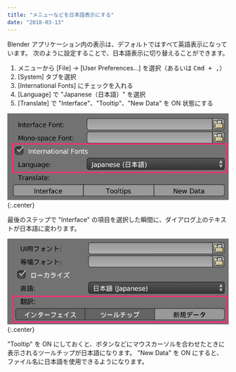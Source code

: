 ```yaml
---
title: "メニューなどを日本語表示にする"
date: "2018-03-13"
---
```


Blender アプリケーション内の表示は、デフォルトではすべて英語表示になっています。
次のように設定することで、日本語表示に切り替えることができます。

1. メニューから [File] → [User Preferences...] を選択（あるいは <kbd>Cmd + ,</kbd>）
2. [System] タブを選択
3. [International Fonts] にチェックを入れる
4. [Language] で "Japanese（日本語）" を選択
5. [Translate] で "Interface"、"Tooltip"、"New Data" を ON 状態にする

![japanese1.png](japanese1.png){:.center}

最後のステップで "Interface" の項目を選択した瞬間に、ダイアログ上のテキストが日本語に変わります。

![japanese2.png](japanese2.png){:.center}

"Tooltip" を ON にしておくと、ボタンなどにマウスカーソルを合わせたときに表示されるツールチップが日本語になります。
"New Data" を ON にすると、ファイル名に日本語を使用できるようになります。

